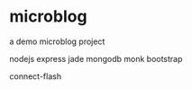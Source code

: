 microblog
=========

a demo microblog project

nodejs
express
jade
mongodb
monk
bootstrap

connect-flash
